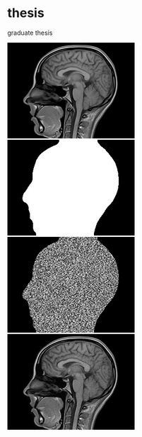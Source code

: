 # thesis
graduate thesis

![](small_0.jpg)
![](small_0_mask.jpg)
![](small_0_encoded.jpg)
![](small_0_decoded.jpg)
